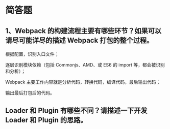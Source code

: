 # 简答题 
## 1、Webpack 的构建流程主要有哪些环节？如果可以请尽可能详尽的描述 Webpack 打包的整个过程。
#### 
根据配置，识别入口文件；

逐层识别模块依赖（包括 Commonjs、AMD、或 ES6 的 import 等，都会被识别和分析）；

Webpack 主要工作内容就是分析代码，转换代码，编译代码，最后输出代码；

输出最后打包后的代码。


## Loader 和 Plugin 有哪些不同？请描述一下开发 Loader 和 Plugin 的思路。
#### 
